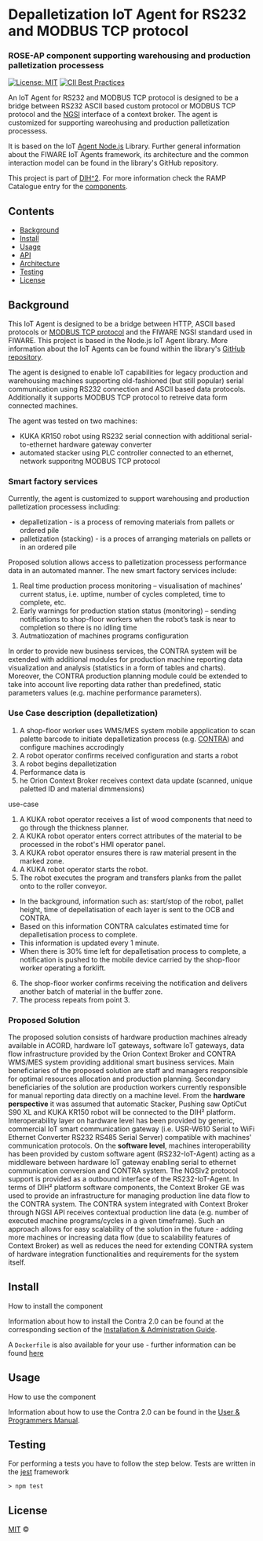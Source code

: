 # Depalletization IoT Agent for RS232 and MODBUS TCP protocol
### ROSE-AP component supporting warehousing and production palletization processess

[![License: MIT](https://img.shields.io/github/license/ramp-eu/TTE.project1.svg)](https://opensource.org/licenses/MIT)
[![CII Best Practices](https://bestpractices.coreinfrastructure.org/projects/4899/badge)](https://bestpractices.coreinfrastructure.org/projects/4899)

An IoT Agent for RS232 and MODBUS TCP protocol is designed to be a bridge between RS232 ASCII based custom protocol or MODBUS TCP protocol and the [NGSI](https://swagger.lab.fiware.org/?url=https://raw.githubusercontent.com/Fiware/specifications/master/OpenAPI/ngsiv2/ngsiv2-openapi.json) interface of a context broker. The agent is customized for supporting wareohusing and production palletization processess.

It is based on the IoT [Agent Node.js](https://github.com/telefonicaid/iotagent-node-lib) Library. Further general information about the FIWARE IoT Agents framework, its architecture and the common interaction model can be found in the library's GitHub repository.

This project is part of [DIH^2](http://www.dih-squared.eu/). For more information check the RAMP Catalogue entry for the
[components](https://github.com/xxx).

## Contents

-   [Background](#background)
-   [Install](#install)
-   [Usage](#usage)
-   [API](#api)
-   [Architecture](#architecture)
-   [Testing](#testing)
-   [License](#license)

## Background
This IoT Agent is designed to be a bridge between HTTP, ASCII based protocols or [MODBUS TCP protocol](https://www.modbus.org/docs/Modbus_Messaging_Implementation_Guide_V1_0b.pdf) and the FIWARE NGSI standard used in FIWARE. This project is based in the Node.js IoT Agent library. More information about the IoT Agents can be found within the library's [GitHub repository](https://github.com/telefonicaid/iotagent-node-lib).

The agent is designed to enable IoT capabilities for legacy production and warehousing machines supporting old-fashioned (but still popular) serial communication using RS232 connection and ASCII based data protocols. Additionally it supports MODBUS TCP protocol to retreive data form connected machines.  

The agent was tested on two machines: 
* KUKA KR150 robot using RS232 serial connection with additional serial-to-ethernet hardware gateway converter
* automated stacker using PLC controller connected to an ethernet, network supporitng MODBUS TCP protocol

### Smart factory services
Currently, the agent is customized to support warehousing and production palletization processess including:
* depalletization - is a process of removing materials from pallets or ordered pile
* palletization (stacking) - is a proces of arranging materials on pallets or in an ordered pile

Proposed solution allows access to palletization processess performance data in an automated manner. The new smart factory services include:
1. Real time production process monitoring – visualisation of machines’ current status, i.e. uptime, number of cycles completed, time to complete, etc.
2. Early warnings for production station status (monitoring) – sending notifications to shop-floor workers when the robot’s task is near to completion so there is no idling time
3. Autmatiozation of machines programs configuration 

In order to provide new business services, the CONTRA system will be extended with additional modules for
production machine reporting data visualization and analysis (statistics in a form of tables and charts). Moreover,
the CONTRA production planning module could be extended to take into account live reporting data rather than
predefined, static parameters values (e.g. machine performance parameters).

### Use Case description (depalletization)

1. A shop-floor worker uses WMS/MES system mobile appplication to scan palette barcode to initiate depalletization process (e.g. [CONTRA](https://contra.itti.com.pl/)) and configure machines accrodingly
2. A robot operator confirms received configuration and starts a robot
3. A robot begins depalletization
4. Performance data is 
5. he Orion Context Broker receives context data update (scanned, unique paletted ID and material dimmensions)

use-case

1. A KUKA robot operator receives a list of wood components that need to go through the thickness planner.
2. A KUKA robot operator enters correct attributes of the material to be processed in the robot's HMI operator panel.
3. A KUKA robot operator ensures there is raw material present in the marked zone.
4. A KUKA robot operator starts the robot.
5. The robot executes the program and transfers planks from the pallet onto to the roller conveyor.
* In the background, information such as: start/stop of the robot, pallet height, time of depellatisation of each layer is sent to the OCB and CONTRA.
* Based on this information CONTRA calculates estimated time for depalletisation process to complete.
* This information is updated every 1 minute.
* When there is 30% time left for depalletisation process to complete, a notification is pushed to the mobile device carried by the shop-floor worker operating a forklift.
6. The shop-floor worker confirms receiving the notification and delivers another batch of material in the buffer zone.
7. The process repeats from point 3.

### Proposed Solution

The proposed solution consists of hardware production machines already available in ACORD, hardware IoT
gateways, software IoT gateways, data flow infrastructure provided by the Orion Context Broker and CONTRA
WMS/MES system providing additional smart business services. Main beneficiaries of the proposed solution are
staff and managers responsible for optimal resources allocation and production planning. Secondary
beneficiaries of the solution are production workers currently responsible for manual reporting data directly on a
machine level.
From the **hardware perspective** it was assumed that automatic Stacker, Pushing saw OptiCut S90 XL and KUKA KR150 robot will be connected to the DIH² platform. Interoperability layer on hardware level has been provided by generic, commercial IoT smart communication gateway (i.e. USR-W610 Serial to WiFi Ethernet Converter RS232 RS485 Serial Server) compatible with machines' communication protocols.
On the **software level**, machines interoperability has been provided by custom software agent (RS232-IoT-Agent) acting as a middleware between hardware IoT gateway enabling serial to ethernet communication conversion and CONTRA system.  The NGSIv2 protocol support is provided as a outbound interface of the RS232-IoT-Agent.
In terms of DIH² platform software components, the Context Broker GE was used to provide an infrastructure for managing production line data flow to the CONTRA system. The CONTRA system integrated with Context Broker through NGSI API receives contextual production line data (e.g. number of executed machine programs/cycles in a given timeframe). Such an approach allows for easy scalability of the solution in the future - adding more machines or increasing data flow (due to scalability features of Context Broker) as well as reduces the need for extending CONTRA system of hardware integration functionalities and requirements for the system itself.



## Install

How to install the component

Information about how to install the Contra 2.0 can be found at the corresponding section of the
[Installation & Administration Guide](docs/installationguide.md).

A `Dockerfile` is also available for your use - further information can be found [here](docker/README.md)


## Usage

How to use the component

Information about how to use the Contra 2.0 can be found in the [User & Programmers Manual](docs/usermanual.md).

## Testing

For performing a tests you have to follow the step below. Tests are written in the [jest](https://jestjs.io) framework
```text
> npm test
```
## License

[MIT](LICENSE) © <TTE>
